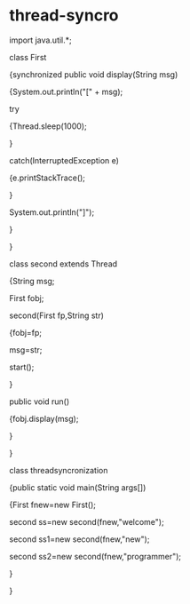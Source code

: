 # thread-syncro




import java.util.*;

class First

{synchronized public void display(String msg)

{System.out.println("[" + msg);

try

  {Thread.sleep(1000);

  }

catch(InterruptedException e)

  {e.printStackTrace();

  }

System.out.println("]");

}

}

class second extends Thread

{String msg;

First fobj;

second(First fp,String str)

  {fobj=fp;

  msg=str;

  start();

  }

public void run()

  {fobj.display(msg);

  }

}

class threadsyncronization

{public static void main(String args[])

  {First fnew=new First();

  second ss=new second(fnew,"welcome");

  second ss1=new second(fnew,"new");

  second ss2=new second(fnew,"programmer");

  }

}
